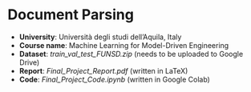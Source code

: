 # Document Parsing

- **University**: Università degli studi dell’Aquila, Italy
- **Course name**: Machine Learning for Model-Driven Engineering
- **Dataset**: *train_val_test_FUNSD.zip* (needs to be uploaded to Google Drive)
- **Report**: *Final_Project_Report.pdf* (written in LaTeX)
- **Code**: *Final_Project_Code.ipynb* (written in Google Colab)